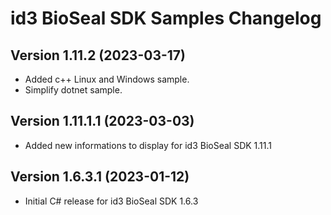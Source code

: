 # id3 BioSeal SDK Samples Changelog

## Version 1.11.2 (2023-03-17)
- Added c++ Linux and Windows sample.
- Simplify dotnet sample.

## Version 1.11.1.1 (2023-03-03)
- Added new informations to display for id3 BioSeal SDK 1.11.1

## Version 1.6.3.1 (2023-01-12)
- Initial C# release for id3 BioSeal SDK 1.6.3

